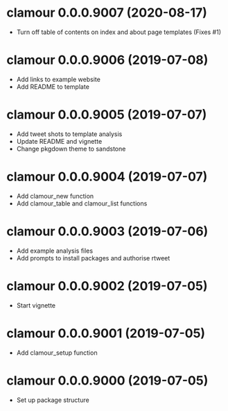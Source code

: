 # clamour 0.0.0.9007 (2020-08-17)

* Turn off table of contents on index and about page templates (Fixes #1)

# clamour 0.0.0.9006 (2019-07-08)

* Add links to example website
* Add README to template

# clamour 0.0.0.9005 (2019-07-07)

* Add tweet shots to template analysis
* Update README and vignette
* Change pkgdown theme to sandstone

# clamour 0.0.0.9004 (2019-07-07)

* Add clamour_new function
* Add clamour_table and clamour_list functions

# clamour 0.0.0.9003 (2019-07-06)

* Add example analysis files
* Add prompts to install packages and authorise rtweet

# clamour 0.0.0.9002 (2019-07-05)

* Start vignette

# clamour 0.0.0.9001 (2019-07-05)

* Add clamour_setup function

# clamour 0.0.0.9000 (2019-07-05)

* Set up package structure
